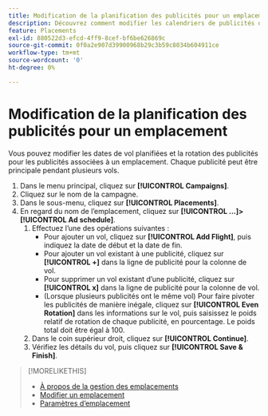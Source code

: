 ```yaml
---
title: Modification de la planification des publicités pour un emplacement
description: Découvrez comment modifier les calendriers de publicités des publicités associées à un emplacement.
feature: Placements
exl-id: 880522d3-efcd-4ff9-8cef-bf6be626869c
source-git-commit: 0f0a2e907d39900968b29c3b59c8034b604911ce
workflow-type: tm+mt
source-wordcount: '0'
ht-degree: 0%

---
```


# Modification de la planification des publicités pour un emplacement

<!-- Some placements don't have this option. Clarify which placement types aren't eligible -- just simple ad serving placements (PG ones seem okay)? And anything else? -->

Vous pouvez modifier les dates de vol planifiées et la rotation des publicités pour les publicités associées à un emplacement. Chaque publicité peut être principale pendant plusieurs vols.

1. Dans le menu principal, cliquez sur **[!UICONTROL Campaigns]**.
1. Cliquez sur le nom de la campagne.
1. Dans le sous-menu, cliquez sur **[!UICONTROL Placements]**.
1. En regard du nom de l’emplacement, cliquez sur **[!UICONTROL ...]>[!UICONTROL Ad schedule]**.
   1. Effectuez l’une des opérations suivantes :
      * Pour ajouter un vol, cliquez sur **[!UICONTROL Add Flight]**, puis indiquez la date de début et la date de fin.
      * Pour ajouter un vol existant à une publicité, cliquez sur **[!UICONTROL +]** dans la ligne de publicité pour la colonne de vol.
      * Pour supprimer un vol existant d’une publicité, cliquez sur **[!UICONTROL x]** dans la ligne de publicité pour la colonne de vol.
      * (Lorsque plusieurs publicités ont le même vol) Pour faire pivoter les publicités de manière inégale, cliquez sur **[!UICONTROL Even Rotation]** dans les informations sur le vol, puis saisissez le poids relatif de rotation de chaque publicité, en pourcentage.
Le poids total doit être égal à 100.
   1. Dans le coin supérieur droit, cliquez sur **[!UICONTROL Continue]**.
   1. Vérifiez les détails du vol, puis cliquez sur **[!UICONTROL Save & Finish]**.

>[!MORELIKETHIS]
>
>* [À propos de la gestion des emplacements](placement-about.md)
>* [Modifier un emplacement](placement-edit.md)
>* [Paramètres d’emplacement](placement-settings.md)

